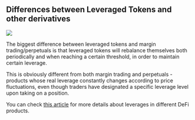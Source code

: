 ## Differences between Leveraged Tokens and other derivatives

![](https://z3.ax1x.com/2021/08/03/fCczDS.jpg)

The biggest difference between leveraged tokens and margin trading/perpetuals is that leveraged tokens will rebalance themselves both periodically and when reaching a certain threshold, in order to maintain certain leverage.

This is obviously different from both margin trading and perpetuals - products whose real leverage constantly changes according to price fluctuations, even though traders have designated a specific leverage level upon taking on a position.

You can check [this article](https://coinmarketcap.com/alexandria/article/a-deep-dive-into-leverages-in-defi-borrowing-margin-trading-leveraged-tokens-and-options-finnexus) for more details about leverages in different DeFi products.

